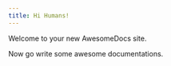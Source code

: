 ```yaml
---
title: Hi Humans!
---
```


Welcome to your new AwesomeDocs site.

Now go write some awesome documentations.
